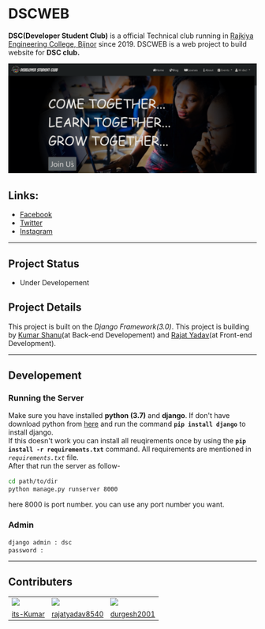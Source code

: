 # DSCWEB

  **DSC(Developer Student Club)** is a official Technical club running in [Rajkiya Engineering College, Bijnor](http://recb.ac.in/) since 2019. DSCWEB is a web project to build website for **DSC club.**

  ![dscweb](dscweb_image.png)

## Links:

- [Facebook](https://www.facebook.com/dscrecbijnor/)
- [Twitter](https://twitter.com/DscRec)
- [Instagram](https://www.instagram.com/dscrecbijnor/?igshid=b8dp92k5qnhu)

---

## Project Status

- Under Developement

## Project Details

This project is built on the *Django Framework(3.0)*. This project is building by [Kumar Shanu](https://github.com/its-Kumar)(at Back-end Developement) and [Rajat Yadav](https://github.com/rajatyadav8540/)(at Front-end Development).

---

## Developement

### Running the Server

Make sure you have installed **python (3.7)** and **django**. If don't have download python from [here](https://python.org/) and run the command **` pip install django `** to install django.\
If this doesn't work you can install all reuqirements once by using the **` pip install -r requirements.txt `** command. All requirements are mentioned in *`requirements.txt`* file.\
After that run the server as follow-

```bash
cd path/to/dir
python manage.py runserver 8000
```

here 8000 is port number. you can use any port number you want.

### Admin

    django admin : dsc
    password :

---
## Contributers

<table>
  <tr>
    <td> <img src="https://avatars1.githubusercontent.com/u/49340432?s=400&u=1ede3ed47d746cd629c6c6594a78231eeca85234&v=4"/> </td>
    <td> <img src="https://avatars2.githubusercontent.com/u/51041014?s=400&u=f6ac5a5e18e184ea778e5530b6decf30468f2dd4&v=4"/> </td>
    <td> <img src="https://avatars3.githubusercontent.com/u/56739907?s=400&u=0799209962d94c9763ef223405e9014fa4a18dce&v=4"/> </td>
  </tr>
    <tr>
    <td> <a href="https://github.com/its-Kumar"> its-Kumar </a> </td>
    <td> <a href= "https://github.com/rajatyadav8540/"> rajatyadav8540 </a></td>
    <td> <a href= "https://github.com/durgesh2001"> durgesh2001 </a></td>
  </tr>
</table>
